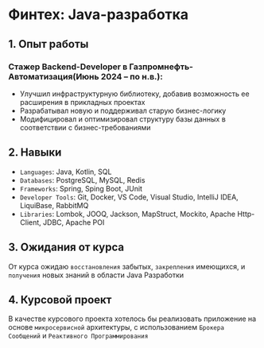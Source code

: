 #  Финтех: Java-разработка
## 1. Опыт работы
### Стажер Backend-Developer в Газпромнефть-Автоматизация(Июнь 2024 – по н.в.):

- Улучшил инфраструктурную библиотеку, добавив возможность ее расширения в прикладных проектах
- Разрабатывал новую и поддерживал старую бизнес-логику
- Модифицировал и оптимизировал структуру базы данных в соответствии с бизнес-требованиями

## 2. Навыки
- `Languages`: Java, Kotlin, SQL
- `Databases`: PostgreSQL, MySQL, Redis
- `Frameworks`: Spring, Sping Boot, JUnit
- `Developer Tools`: Git, Docker, VS Code, Visual Studio, IntelliJ IDEA, LiquiBase, RabbitMQ
- `Libraries`: Lombok, JOOQ, Jackson, MapStruct, Mockito, Apache Http-Client, JDBС, Apache POI

## 3. Ожидания от курса

От курса ожидаю `восстановления` забытых, `закрепления` имеющихся, и `получения` новых знаний в области Java Разработки

## 4. Курсовой проект
В качестве курсового проекта хотелось бы реализовать приложение на основе `микросервисной` архитектуры, с использованием `Брокера Сообщений` и `Реактивного Программирования`


